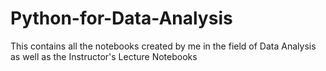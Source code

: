 # Python-for-Data-Analysis
This contains all the notebooks created by me in the field of Data Analysis as well as the Instructor's Lecture Notebooks
